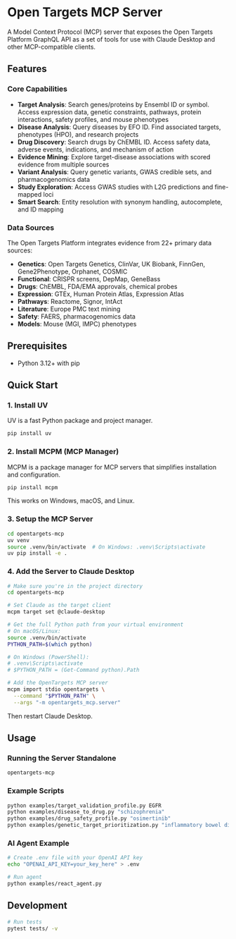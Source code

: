 # Open Targets MCP Server

A Model Context Protocol (MCP) server that exposes the Open Targets Platform GraphQL API as a set of tools for use with Claude Desktop and other MCP-compatible clients.

## Features

### Core Capabilities

- **Target Analysis**: Search genes/proteins by Ensembl ID or symbol. Access expression data, genetic constraints, pathways, protein interactions, safety profiles, and mouse phenotypes
- **Disease Analysis**: Query diseases by EFO ID. Find associated targets, phenotypes (HPO), and research projects
- **Drug Discovery**: Search drugs by ChEMBL ID. Access safety data, adverse events, indications, and mechanism of action
- **Evidence Mining**: Explore target-disease associations with scored evidence from multiple sources
- **Variant Analysis**: Query genetic variants, GWAS credible sets, and pharmacogenomics data
- **Study Exploration**: Access GWAS studies with L2G predictions and fine-mapped loci
- **Smart Search**: Entity resolution with synonym handling, autocomplete, and ID mapping

### Data Sources

The Open Targets Platform integrates evidence from 22+ primary data sources:

- **Genetics**: Open Targets Genetics, ClinVar, UK Biobank, FinnGen, Gene2Phenotype, Orphanet, COSMIC
- **Functional**: CRISPR screens, DepMap, GeneBass
- **Drugs**: ChEMBL, FDA/EMA approvals, chemical probes
- **Expression**: GTEx, Human Protein Atlas, Expression Atlas
- **Pathways**: Reactome, Signor, IntAct
- **Literature**: Europe PMC text mining
- **Safety**: FAERS, pharmacogenomics data
- **Models**: Mouse (MGI, IMPC) phenotypes

## Prerequisites

- Python 3.12+ with pip

## Quick Start

### 1. Install UV
UV is a fast Python package and project manager.

```bash
pip install uv
```

### 2. Install MCPM (MCP Manager)
MCPM is a package manager for MCP servers that simplifies installation and configuration.

```bash
pip install mcpm
```

This works on Windows, macOS, and Linux.

### 3. Setup the MCP Server
```bash
cd opentargets-mcp
uv venv
source .venv/bin/activate  # On Windows: .venv\Scripts\activate
uv pip install -e .
```

### 4. Add the Server to Claude Desktop
```bash
# Make sure you're in the project directory
cd opentargets-mcp

# Set Claude as the target client
mcpm target set @claude-desktop

# Get the full Python path from your virtual environment
# On macOS/Linux:
source .venv/bin/activate
PYTHON_PATH=$(which python)

# On Windows (PowerShell):
# .venv\Scripts\activate
# $PYTHON_PATH = (Get-Command python).Path

# Add the OpenTargets MCP server
mcpm import stdio opentargets \
  --command "$PYTHON_PATH" \
  --args "-m opentargets_mcp.server"
```
Then restart Claude Desktop.

## Usage

### Running the Server Standalone
```bash
opentargets-mcp
```

### Example Scripts
```bash
python examples/target_validation_profile.py EGFR
python examples/disease_to_drug.py "schizophrenia"
python examples/drug_safety_profile.py "osimertinib"
python examples/genetic_target_prioritization.py "inflammatory bowel disease"
```

### AI Agent Example
```bash
# Create .env file with your OpenAI API key
echo "OPENAI_API_KEY=your_key_here" > .env

# Run agent
python examples/react_agent.py
```

## Development

```bash
# Run tests
pytest tests/ -v
```